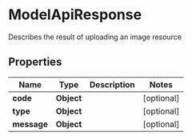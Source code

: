 

# ModelApiResponse

Describes the result of uploading an image resource

## Properties

| Name | Type | Description | Notes |
|------------ | ------------- | ------------- | -------------|
|**code** | **Object** |  |  [optional] |
|**type** | **Object** |  |  [optional] |
|**message** | **Object** |  |  [optional] |



